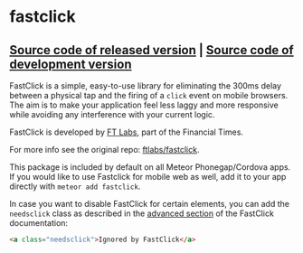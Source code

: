 # fastclick
[Source code of released version](https://github.com/meteor/meteor/tree/master/packages/fastclick) | [Source code of development version](https://github.com/meteor/meteor/tree/master/packages/fastclick)
---

FastClick is a simple, easy-to-use library for eliminating the 300ms delay
between a physical tap and the firing of a `click` event on mobile browsers. The
aim is to make your application feel less laggy and more responsive while
avoiding any interference with your current logic.

FastClick is developed by [FT Labs](http://labs.ft.com/), part of the Financial
Times.

For more info see the original repo:
[ftlabs/fastclick](https://github.com/ftlabs/fastclick).


This package is included by default on all Meteor Phonegap/Cordova apps. If you
would like to use Fastclick for mobile web as well, add it to your app directly
with `meteor add fastclick`.

In case you want to disable FastClick for certain elements, you can add the
`needsclick` class as described in the [advanced section](https://github.com/ftlabs/fastclick#ignore-certain-elements-with-needsclick)
of the FastClick documentation:

```html
<a class="needsclick">Ignored by FastClick</a>
```
